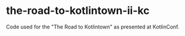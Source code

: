 # the-road-to-kotlintown-ii-kc
Code used for the "The Road to Kotlintown" as presented at KotlinConf.
